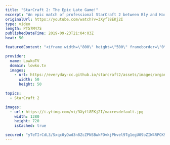 ```yaml
---
title: "StarCraft 2: The Epic Late Game!"
excerpt: "An epic match of professional StarCraft 2 between Bly and Harstem. This is not a series of games, but just a single match that's extremely long. Nearly all Minerals of Triton get completely mined out in the ultimate late game of this Zerg vs Protoss.  Get more videos & support my work: http://www.patreon.com/lowkotv"
originalUrl: https://youtube.com/watch?v=3Xyfl8EKj2I
type: video
length: PT57M47S
publishedDateTime: 2019-09-23T21:04:03Z
heat: 50

featuredContent: "<iframe width=\"800\" height=\"500\" frameborder=\"0\" src=\"https://www.youtube.com/embed/3Xyfl8EKj2I\" allow=\"accelerometer; autoplay; encrypted-media; gyroscope; picture-in-picture\" allowfullscreen></iframe>"

provider:
  name: LowkoTV
  domain: lowko.tv
  images:
    - url: https://everyday-cc.github.io/starcraft2/assets/images/organizations/lowko.tv-50x50.jpg
      width: 50
      height: 50

topics:
  - StarCraft 2

images:
  - url: https://i.ytimg.com/vi/3Xyfl8EKj2I/maxresdefault.jpg
    width: 1280
    height: 720
    isCached: true

secured: "yTeTIrCdL3/Sxqc0yQwd3n8ZcZPNSBwkFOvkjPhvel9Tg1egU09bZIW4RPCK9tgKcG6Dg3ijLmgpqTNxkrI5f9JbMEjb0UP3cQW1/EUvm4RrdqPRTmNDig00L18YD5chl2eIzWV+zNNhlBzixLigp1PmljGDKXl55IROLCF5ByD4who06qA5GVT320Z9684weYoqJ5mDhO8fOq2TLeV8brzAD0ly+YmwuWyD+cOMi7Q2jWC05XtjBuPryV0Xywa76JkrThywD/lznneTA3Dk0oCpD1+sXSa0GkycI8CqzoFslkLsrslmktShaVAkKtUMHFxLeeTF7AajKJNv1b+1Op53ePU64yAj4v/tEmx7Qtg1ewac3cbvxTXrxrpyZLLgGTqP6qcwWX/7TqHrz8T/zrto24f29u3vzFE+2EmqwpkMFDVJ4RHXUNm6OZgjB8hk;o6wOta4OBQ0SqjeGnIFivg=="
---
```


